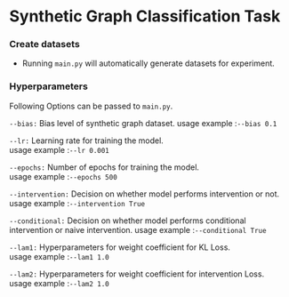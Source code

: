 # Synthetic Graph Classification Task

### Create datasets
- Running `main.py` will automatically generate datasets for experiment.


### Hyperparameters
Following Options can be passed to `main.py`.


`--bias:`
Bias level of synthetic graph dataset.
usage example :`--bias 0.1`

`--lr:`
Learning rate for training the model.  
usage example :`--lr 0.001`

`--epochs:`
Number of epochs for training the model.  
usage example :`--epochs 500`

`--intervention:`
Decision on whether model performs intervention or not. 
usage example :`--intervention True`

`--conditional:`
Decision on whether model performs conditional intervention or naive intervention. 
usage example :`--conditional True`

`--lam1:`
Hyperparameters for weight coefficient for KL Loss.  
usage example :`--lam1 1.0`

`--lam2:`
Hyperparameters for weight coefficient for intervention Loss.  
usage example :`--lam2 1.0`